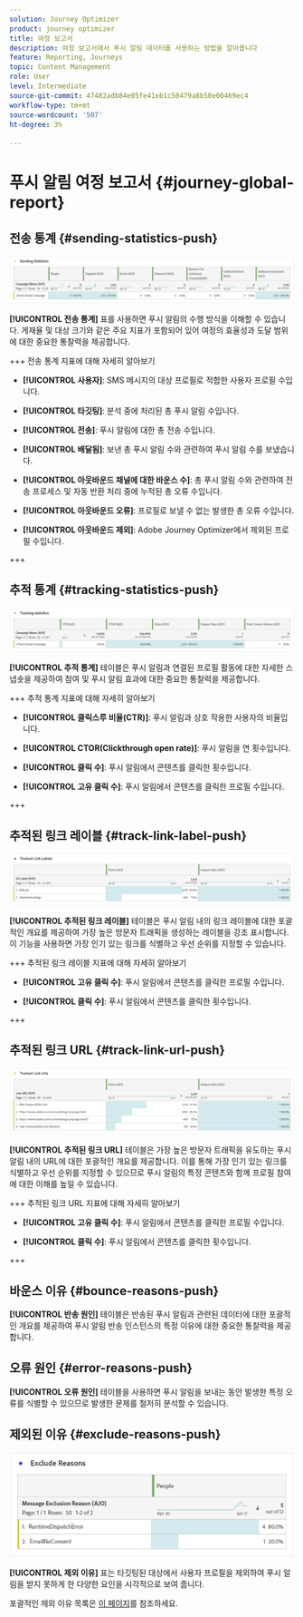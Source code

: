 ```yaml
---
solution: Journey Optimizer
product: journey optimizer
title: 여정 보고서
description: 여정 보고서에서 푸시 알림 데이터를 사용하는 방법을 알아봅니다
feature: Reporting, Journeys
topic: Content Management
role: User
level: Intermediate
source-git-commit: 47482adb84e05fe41eb1c50479a8b50e00469ec4
workflow-type: tm+mt
source-wordcount: '507'
ht-degree: 3%

---
```


# 푸시 알림 여정 보고서 {#journey-global-report}

## 전송 통계 {#sending-statistics-push}

![](assets/cja-campaign-push-sending-stat.png)

**[!UICONTROL 전송 통계]** 표를 사용하면 푸시 알림의 수행 방식을 이해할 수 있습니다. 게재율 및 대상 크기와 같은 주요 지표가 포함되어 있어 여정의 효율성과 도달 범위에 대한 중요한 통찰력을 제공합니다.

+++ 전송 통계 지표에 대해 자세히 알아보기

* **[!UICONTROL 사용자]**: SMS 메시지의 대상 프로필로 적합한 사용자 프로필 수입니다.

* **[!UICONTROL 타깃팅]**: 분석 중에 처리된 총 푸시 알림 수입니다.

* **[!UICONTROL 전송]**: 푸시 알림에 대한 총 전송 수입니다.

* **[!UICONTROL 배달됨]**: 보낸 총 푸시 알림 수와 관련하여 푸시 알림 수를 보냈습니다.

* **[!UICONTROL 아웃바운드 채널에 대한 바운스 수]**: 총 푸시 알림 수와 관련하여 전송 프로세스 및 자동 반환 처리 중에 누적된 총 오류 수입니다.

* **[!UICONTROL 아웃바운드 오류]**: 프로필로 보낼 수 없는 발생한 총 오류 수입니다.

* **[!UICONTROL 아웃바운드 제외]**: Adobe Journey Optimizer에서 제외된 프로필 수입니다.

+++

## 추적 통계 {#tracking-statistics-push}

![](assets/cja-campaign-push-track-stat.png)

**[!UICONTROL 추적 통계]** 테이블은 푸시 알림과 연결된 프로필 활동에 대한 자세한 스냅숏을 제공하여 참여 및 푸시 알림 효과에 대한 중요한 통찰력을 제공합니다.

+++ 추적 통계 지표에 대해 자세히 알아보기

* **[!UICONTROL 클릭스루 비율(CTR)]**: 푸시 알림과 상호 작용한 사용자의 비율입니다.

* **[!UICONTROL CTOR(Clickthrough open rate)]**: 푸시 알림을 연 횟수입니다.

* **[!UICONTROL 클릭 수]**: 푸시 알림에서 콘텐츠를 클릭한 횟수입니다.

* **[!UICONTROL 고유 클릭 수]**: 푸시 알림에서 콘텐츠를 클릭한 프로필 수입니다.

<!--
* **[!UICONTROL Push custom actions]**: 
-->
+++

## 추적된 링크 레이블 {#track-link-label-push}

![](assets/cja-campaign-push-link-labels.png)

**[!UICONTROL 추적된 링크 레이블]** 테이블은 푸시 알림 내의 링크 레이블에 대한 포괄적인 개요를 제공하여 가장 높은 방문자 트래픽을 생성하는 레이블을 강조 표시합니다. 이 기능을 사용하면 가장 인기 있는 링크를 식별하고 우선 순위를 지정할 수 있습니다.

+++ 추적된 링크 레이블 지표에 대해 자세히 알아보기

* **[!UICONTROL 고유 클릭 수]**: 푸시 알림에서 콘텐츠를 클릭한 프로필 수입니다.

* **[!UICONTROL 클릭 수]**: 푸시 알림에서 콘텐츠를 클릭한 횟수입니다.

+++

## 추적된 링크 URL {#track-link-url-push}

![](assets/cja-campaign-push-link-urls.png)

**[!UICONTROL 추적된 링크 URL]** 테이블은 가장 높은 방문자 트래픽을 유도하는 푸시 알림 내의 URL에 대한 포괄적인 개요를 제공합니다. 이를 통해 가장 인기 있는 링크를 식별하고 우선 순위를 지정할 수 있으므로 푸시 알림의 특정 콘텐츠와 함께 프로필 참여에 대한 이해를 높일 수 있습니다.

+++ 추적된 링크 URL 지표에 대해 자세히 알아보기

* **[!UICONTROL 고유 클릭 수]**: 푸시 알림에서 콘텐츠를 클릭한 프로필 수입니다.

* **[!UICONTROL 클릭 수]**: 푸시 알림에서 콘텐츠를 클릭한 횟수입니다.

+++

## 바운스 이유 {#bounce-reasons-push}

**[!UICONTROL 반송 원인]** 테이블은 반송된 푸시 알림과 관련된 데이터에 대한 포괄적인 개요를 제공하여 푸시 알림 반송 인스턴스의 특정 이유에 대한 중요한 통찰력을 제공합니다.

## 오류 원인 {#error-reasons-push}

**[!UICONTROL 오류 원인]** 테이블을 사용하면 푸시 알림을 보내는 동안 발생한 특정 오류를 식별할 수 있으므로 발생한 문제를 철저히 분석할 수 있습니다.

## 제외된 이유 {#exclude-reasons-push}

![](assets/cja-campaign-push-excluded.png)

**[!UICONTROL 제외 이유]** 표는 타깃팅된 대상에서 사용자 프로필을 제외하여 푸시 알림을 받지 못하게 한 다양한 요인을 시각적으로 보여 줍니다.

포괄적인 제외 이유 목록은 [이 페이지](exclusion-list.md)를 참조하세요.
